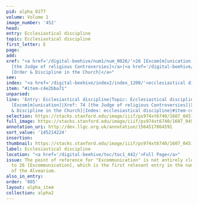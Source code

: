 ```yaml
---
pid: alpha_0277
volume: Volume 1
image_number: '452'
head:
entry: Ecclesiastical discipline
topic: Ecclesiastical discipline
first_letter: E
page:
add:
xref: "<a href='/digital-beehive/num1/num_0026/'>26 [Excom[m]unication]</a>|<a href='/digital-beehive/num1/num_0075/'>74
  [the Judge of religious Controversies]</a>|<a href='/digital-beehive/num2/num_0493/'>402
  [Order & Discipline in the Church]</a>"
see:
index: "<a href='/digital-beehive/index2/index_1200/'>ecclesiastical discipline</a>"
item: "#item-c4e2bba71"
unparsed:
line: 'Entry: Ecclesiastical discipline|Topic: Ecclesiastical discipline|Xref: 26
  [Excom[m]unication]|Xref: 74 [the Judge of religious Controversies]|Xref: 402 [Order
  & Discipline in the Church]|Index: ecclesiastical discipline|#item-c4e2bba71'
selection: https://stacks.stanford.edu/image/iiif/ps974xt6740/1607_0451/819,4224,2929,888/full/0/default.jpg
full_image: https://stacks.stanford.edu/image/iiif/ps974xt6740/1607_0451/full/full/0/default.jpg
annotation_uri: http://dev.llgc.org.uk/annotation/1564517864591
sort_value: '145214224'
insertion:
thumbnail: https://stacks.stanford.edu/image/iiif/ps974xt6740/1607_0451/819,4224,600,180/250,/0/default.jpg
label: Ecclesiastical discipline
location: "<a href='/digital-beehive/toc/toc1_442/'>Full Page</a>"
issue: The point of reference for "Excommunication" is not entirely clear. We linked
  to 26 [Excommunication], which is the first relevant entry in the numerical section
  of the Alvearium.
also_in_entry:
order: '005'
layout: alpha_item
collection: alpha2
---
```

